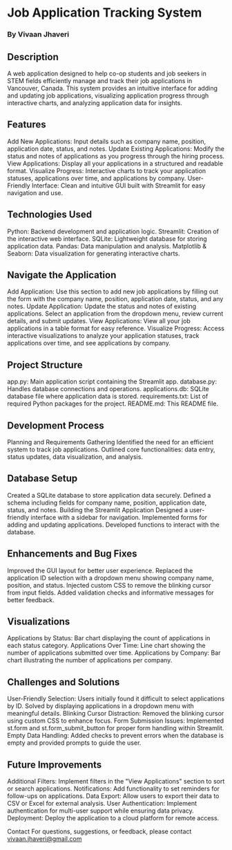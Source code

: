# Job Application Tracking System
### By Vivaan Jhaveri

## Description
A web application designed to help co-op students and job seekers in STEM fields efficiently manage and track their job applications in Vancouver, Canada. This system provides an intuitive interface for adding and updating job applications, visualizing application progress through interactive charts, and analyzing application data for insights.

## Features
Add New Applications: Input details such as company name, position, application date, status, and notes.
Update Existing Applications: Modify the status and notes of applications as you progress through the hiring process.
View Applications: Display all your applications in a structured and readable format.
Visualize Progress: Interactive charts to track your application statuses, applications over time, and applications by company.
User-Friendly Interface: Clean and intuitive GUI built with Streamlit for easy navigation and use.

## Technologies Used
Python: Backend development and application logic.
Streamlit: Creation of the interactive web interface.
SQLite: Lightweight database for storing application data.
Pandas: Data manipulation and analysis.
Matplotlib & Seaborn: Data visualization for generating interactive charts.

## Navigate the Application

Add Application: Use this section to add new job applications by filling out the form with the company name, position, application date, status, and any notes.
Update Application: Update the status and notes of existing applications. Select an application from the dropdown menu, review current details, and submit updates.
View Applications: View all your job applications in a table format for easy reference.
Visualize Progress: Access interactive visualizations to analyze your application statuses, track applications over time, and see applications by company.

## Project Structure
app.py: Main application script containing the Streamlit app.
database.py: Handles database connections and operations.
applications.db: SQLite database file where application data is stored.
requirements.txt: List of required Python packages for the project.
README.md: This README file.

## Development Process
Planning and Requirements Gathering
Identified the need for an efficient system to track job applications.
Outlined core functionalities: data entry, status updates, data visualization, and analysis.

## Database Setup
Created a SQLite database to store application data securely.
Defined a schema including fields for company name, position, application date, status, and notes.
Building the Streamlit Application
Designed a user-friendly interface with a sidebar for navigation.
Implemented forms for adding and updating applications.
Developed functions to interact with the database.

## Enhancements and Bug Fixes
Improved the GUI layout for better user experience.
Replaced the application ID selection with a dropdown menu showing company name, position, and status.
Injected custom CSS to remove the blinking cursor from input fields.
Added validation checks and informative messages for better feedback.

## Visualizations
Applications by Status: Bar chart displaying the count of applications in each status category.
Applications Over Time: Line chart showing the number of applications submitted over time.
Applications by Company: Bar chart illustrating the number of applications per company.

## Challenges and Solutions
User-Friendly Selection: Users initially found it difficult to select applications by ID. Solved by displaying applications in a dropdown menu with meaningful details.
Blinking Cursor Distraction: Removed the blinking cursor using custom CSS to enhance focus.
Form Submission Issues: Implemented st.form and st.form_submit_button for proper form handling within Streamlit.
Empty Data Handling: Added checks to prevent errors when the database is empty and provided prompts to guide the user.

## Future Improvements
Additional Filters: Implement filters in the "View Applications" section to sort or search applications.
Notifications: Add functionality to set reminders for follow-ups on applications.
Data Export: Allow users to export their data to CSV or Excel for external analysis.
User Authentication: Implement authentication for multi-user support while ensuring data privacy.
Deployment: Deploy the application to a cloud platform for remote access.

Contact
For questions, suggestions, or feedback, please contact vivaan.jhaveri@gmail.com
